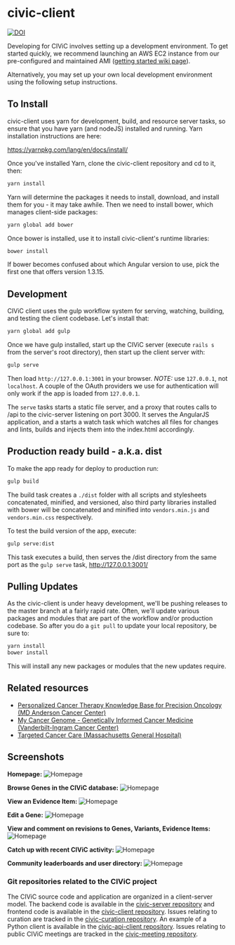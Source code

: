 civic-client
============

[![DOI](https://zenodo.org/badge/22993377.svg)](https://zenodo.org/badge/latestdoi/22993377)


Developing for CIViC involves setting up a development environment. To get started quickly, we recommend launching an AWS EC2 instance from our pre-configured and maintained AMI ([getting started wiki page](https://github.com/genome/civic-server/wiki/Getting-Started-with-CIViC-Development-on-AWS)).

Alternatively, you may set up your own local development environment using the following setup instructions.

## To Install

civic-client uses yarn for development, build, and resource server tasks, so ensure that you have yarn (and nodeJS) installed and running. Yarn installation instructions are here:

https://yarnpkg.com/lang/en/docs/install/

Once you've installed Yarn, clone the civic-client repository and cd to it, then:

```bash
yarn install
```

Yarn will determine the packages it needs to install, download, and install them for you - it may take awhile. Then we need to install bower, which manages client-side packages:

```bash
yarn global add bower
```

Once bower is installed, use it to install civic-client's runtime libraries:

```bash
bower install
```

If bower becomes confused about which Angular version to use, pick the first one that offers version 1.3.15.

## Development

CIViC client uses the gulp workflow system for serving, watching, building, and testing the client codebase. Let's install that:

```bash
yarn global add gulp
```

Once we have gulp installed, start up the CIViC server (execute `rails s` from the server's root directory), then start up the client server with:

```bash
gulp serve
```

Then load `http://127.0.0.1:3001` in your browser. *NOTE:* use `127.0.0.1`, not `localhost`. A couple of the OAuth providers we use for authentication will only work if the app is loaded from `127.0.0.1`. 

The `serve` tasks starts a static file server, and a proxy that routes calls to /api to the civic-server listening on port 3000. It serves the AngularJS application, and a starts a watch task which watches all files for changes and lints, builds and injects them into the index.html accordingly.

## Production ready build - a.k.a. dist

To make the app ready for deploy to production run:

```bash
gulp build
```

The build task creates a `./dist` folder with all scripts and stylesheets concatenated, minified, and versioned, also third party libraries installed with bower will be concatenated and minified into `vendors.min.js` and `vendors.min.css` respectively.

To test the build version of the app, execute:

```bash
gulp serve:dist
```

This task executes a build, then serves the /dist directory from the same port as the `gulp serve` task, http://127.0.0.1:3001/

## Pulling Updates
As the civic-client is under heavy development, we'll be pushing releases to the master branch at a fairly rapid rate. Often, we'll update various packages and modules that are part of the workflow and/or production codebase. So after you do a `git pull` to update your local repository, be sure to:

```bash
yarn install
bower install
```

This will install any new packages or modules that the new updates require.

## Related resources
* [Personalized Cancer Therapy Knowledge Base for Precision Oncology (MD Anderson Cancer Center)](https://pct.mdanderson.org/)
* [My Cancer Genome - Genetically Informed Cancer Medicine (Vanderbilt-Ingram Cancer Center)](http://www.mycancergenome.org/)
* [Targeted Cancer Care (Massachusetts General Hospital)](https://targetedcancercare.massgeneral.org/My-Trial-Guide/Mutations.aspx)

## Screenshots
**Homepage:**
![Homepage](notes/screenshots/home-view.png)

**Browse Genes in the CIViC database:**
![Homepage](notes/screenshots/gene-browse-view.png)

**View an Evidence Item:**
![Homepage](notes/screenshots/gene-variant-evidence-view.png)

**Edit a Gene:**
![Homepage](notes/screenshots/gene-edit-view.png)

**View and comment on revisions to Genes, Variants, Evidence Items:**
![Homepage](notes/screenshots/revision-view.png)

**Catch up with recent CIViC activity:**
![Homepage](notes/screenshots/activity-view.png)

**Community leaderboards and user directory:**
![Homepage](notes/screenshots/community-view.png)

### Git repositories related to the CIViC project
The CIViC source code and application are organized in a client-server model. The backend code is available in the [civic-server repository](https://github.com/genome/civic-server) and frontend code is available in the [civic-client repository](https://github.com/genome/civic-client). Issues relating to curation are tracked in the [civic-curation repository](https://github.com/genome/civic-curation). An example of a Python client is available in the [civic-api-client repository](https://github.com/griffithlab/civic-api-client). Issues relating to public CIViC meetings are tracked in the [civic-meeting repository](https://github.com/genome/civic-meeting).


